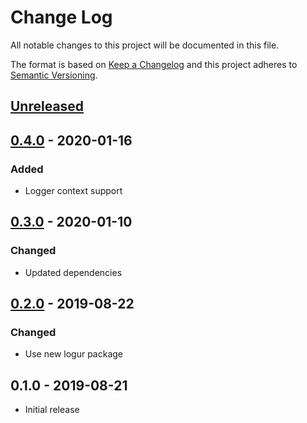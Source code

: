 # Change Log


All notable changes to this project will be documented in this file.

The format is based on [Keep a Changelog](http://keepachangelog.com/en/1.0.0/)
and this project adheres to [Semantic Versioning](http://semver.org/spec/v2.0.0.html).


## [Unreleased]


## [0.4.0] - 2020-01-16

### Added

- Logger context support


## [0.3.0] - 2020-01-10

### Changed

- Updated dependencies


## [0.2.0] - 2019-08-22

### Changed

- Use new logur package


## 0.1.0 - 2019-08-21

- Initial release


[Unreleased]: https://github.com/logur/adapter-zap/compare/v0.4.0...HEAD
[0.4.0]: https://github.com/logur/adapter-zap/compare/v0.3.0...v0.4.0
[0.3.0]: https://github.com/logur/adapter-zap/compare/v0.2.0...v0.3.0
[0.2.0]: https://github.com/logur/adapter-zap/compare/v0.1.0...v0.2.0
